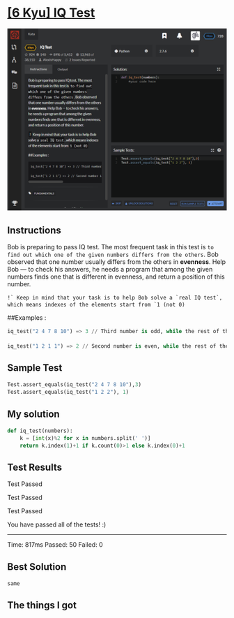 # [[6 Kyu] IQ Test](https://www.codewars.com/kata/552c028c030765286c00007d/train/python)

![image](./Problem.png)


## Instructions

Bob is preparing to pass IQ test. The most frequent task in this test is `to find out which one of the given numbers differs from the others`. Bob observed that one number usually differs from the others in **evenness**. Help Bob — to check his answers, he needs a program that among the given numbers finds one that is different in evenness, and return a position of this number.

```
!` Keep in mind that your task is to help Bob solve a `real IQ test`, which means indexes of the elements start from `1 (not 0)
```

\##Examples :

```python
iq_test("2 4 7 8 10") => 3 // Third number is odd, while the rest of the numbers are even

iq_test("1 2 1 1") => 2 // Second number is even, while the rest of the numbers are odd
```



## Sample Test

```python
Test.assert_equals(iq_test("2 4 7 8 10"),3)
Test.assert_equals(iq_test("1 2 2"), 1)
```



## My solution

```python
def iq_test(numbers):
    k = [int(x)%2 for x in numbers.split(' ')]
    return k.index(1)+1 if k.count(0)>1 else k.index(0)+1
```



## Test Results

Test Passed

Test Passed

Test Passed

You have passed all of the tests! :)

---------

Time: 817ms Passed: 50 Failed: 0



## Best Solution

```python
same
```



## The things I got

